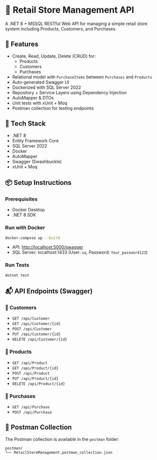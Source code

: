 
# 🏪 Retail Store Management API

A .NET 8 + MSSQL RESTful Web API for managing a simple retail store system including Products, Customers, and Purchases.

## 🚀 Features

- Create, Read, Update, Delete (CRUD) for:
  - Products
  - Customers
  - Purchases
- Relational model with `PurchaseItems` between `Purchases` and `Products`
- Auto-generated Swagger UI
- Dockerized with SQL Server 2022
- Repository + Service Layers using Dependency Injection
- AutoMapper & DTOs
- Unit tests with xUnit + Moq
- Postman collection for testing endpoints

## 🧱 Tech Stack

- .NET 8
- Entity Framework Core
- SQL Server 2022
- Docker
- AutoMapper
- Swagger (Swashbuckle)
- xUnit + Moq

## 📦 Setup Instructions

### Prerequisites

- Docker Desktop
- .NET 8 SDK

### Run with Docker

```bash
docker-compose up --build
```

- API: [http://localhost:5000/swagger](http://localhost:5000/swagger)
- SQL Server: localhost:1433 (User: `sa`, Password: `Your_password123`)

### Run Tests

```bash
dotnet test
```

## 📬 API Endpoints (Swagger)

### 🔹 Customers

- `GET /api/Customer`
- `GET /api/Customer/{id}`
- `POST /api/Customer`
- `PUT /api/Customer/{id}`
- `DELETE /api/Customer/{id}`

### 🔹 Products

- `GET /api/Product`
- `GET /api/Product/{id}`
- `POST /api/Product`
- `PUT /api/Product/{id}`
- `DELETE /api/Product/{id}`

### 🔹 Purchases

- `GET /api/Purchase`
- `POST /api/Purchase`

## 📁 Postman Collection

The Postman collection is available in the `postman` folder:
```
postman/
└── RetailStoreManagement.postman_collection.json
```


